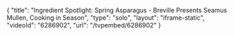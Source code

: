 {
    "title": "Ingredient Spotlight: Spring Asparagus - Breville Presents Seamus Mullen, Cooking in Season",
    "type": "solo",
    "layout": "iframe-static",
    "videoId": "6286902",
    "url": "\/tvpembed\/6286902"
}